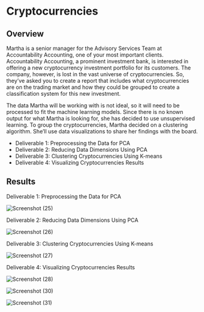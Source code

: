 # Cryptocurrencies
## Overview
Martha is a senior manager for the Advisory Services Team at Accountability Accounting, one of your most important clients. Accountability Accounting, a prominent investment bank, is interested in offering a new cryptocurrency investment portfolio for its customers. The company, however, is lost in the vast universe of cryptocurrencies. So, they’ve asked you to create a report that includes what cryptocurrencies are on the trading market and how they could be grouped to create a classification system for this new investment.

The data Martha will be working with is not ideal, so it will need to be processed to fit the machine learning models. Since there is no known output for what Martha is looking for, she has decided to use unsupervised learning. To group the cryptocurrencies, Martha decided on a clustering algorithm. She’ll use data visualizations to share her findings with the board.

- Deliverable 1: Preprocessing the Data for PCA
- Deliverable 2: Reducing Data Dimensions Using PCA
- Deliverable 3: Clustering Cryptocurrencies Using K-means
- Deliverable 4: Visualizing Cryptocurrencies Results

## Results
Deliverable 1: Preprocessing the Data for PCA

![Screenshot (25)](https://user-images.githubusercontent.com/101649525/194931030-b299d6ca-4b91-49d6-a794-ddc7f4983158.png)

Deliverable 2: Reducing Data Dimensions Using PCA

![Screenshot (26)](https://user-images.githubusercontent.com/101649525/194931240-7811dcce-14d8-4bc8-b98b-4e177847958c.png)

Deliverable 3: Clustering Cryptocurrencies Using K-means

![Screenshot (27)](https://user-images.githubusercontent.com/101649525/194931289-7289b61a-0d00-43f7-80ab-e6bb7c696a82.png)

Deliverable 4: Visualizing Cryptocurrencies Results

![Screenshot (28)](https://user-images.githubusercontent.com/101649525/194931389-a1dcd083-2eb4-4737-90cd-466ce2b30b4f.png)

![Screenshot (30)](https://user-images.githubusercontent.com/101649525/194931430-36972bf4-0c0d-4b75-8b09-3db36c0c38ed.png)

![Screenshot (31)](https://user-images.githubusercontent.com/101649525/194931462-09db2f68-e443-4562-954e-eb54cfc37fff.png)

